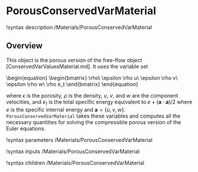 # PorousConservedVarMaterial

!syntax description /Materials/PorousConservedVarMaterial

## Overview

This object is the porous version of the free-flow object
[ConservedVarValuesMaterial.md]. It uses the variable set

\begin{equation}
\begin{bmatrix}
\rho\\
\epsilon \rho u\\
\epsilon \rho v\\
\epsilon \rho w\\
\rho e_t
\end{bmatrix}
\end{equation}

where $\epsilon$ is the porosity, $\rho$ is the density, $u$, $v$, and $w$ are the component velocities, and
$e_t$ is the total specific energy equivalent to $e + \left(\bm{a}\cdot\bm{a}\right)/2$ where
$e$ is the specific internal energy and $\bm{a} = \lbrace u, v,
w\rbrace$. `PorousConservedVarMaterial` takes these variables and computes all the
necessary quantities for solving the compressible porous version of the Euler equations.

!syntax parameters /Materials/PorousConservedVarMaterial

!syntax inputs /Materials/PorousConservedVarMaterial

!syntax children /Materials/PorousConservedVarMaterial
